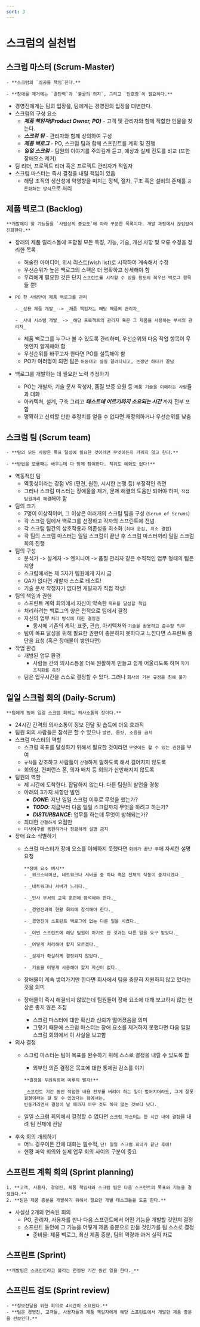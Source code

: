 ```yaml
---
sort: 3
---
```


# 스크럼의 실천법

## 스크럼 마스터 (Scrum-Master)
```note
- **스크럼의 `성공을 책임`진다.**

- **장애물 제거에는 `결단력`과 `불굴의 의지`, 그리고 `단호함`이 필요하다.**
```
- 경영진에게는 팀의 입장을, 팀에게는 경영진의 입장을 대변한다.
- 스크럼의 구성 요소
  - **_제품 책임자(Product Owner, PO)_** - 고객 및 관리자와 함께 적합한 인물을 찾는다.
  - **_스크럼 팀_** - 관리자와 함께 상의하여 구성
  - **_제품 백로그_** - PO, 스크럼 팀과 함께 스프린트를 계획 및 진행
  - **_일일 스크럼_** - 팀원의 이야기를 주의깊게 듣고, 예상과 실제 진도를 비교 (또한 장애요소 제거)
- 팀 리더, 프로젝트 리더 혹은 프로젝트 관리자가 적임자
- 스크럼 마스터는 즉시 결정을 내릴 책임이 있음
  - 해당 조직의 생산성에 악영향을 미치는 정책, 절차, 구조 혹은 설비의 존재를 `공론화하는 방식`으로 처리

## 제품 백로그 (Backlog)
```note
**개발해야 할 기능들을 `사업상의 중요도`에 따라 구분한 목록이다. 개발 과정에서 끊임없이 진화한다.**
```
- 장래의 제품 릴리스들에 포함될 모든 특징, 기능, 기술, 개선 사항 및 오류 수정을 정리한 목록
  - 허술한 아이디어, 위시 리스트(wish list)로 시작하여 계속해서 수정
  - 우선순위가 높은 백로그의 스펙은 더 명확하고 상세해야 함
  - 우리에게 필요한 것은 단지 `스프린트를 시작할 수 있을 정도의 최우선 백로그 항목`들 뿐!
- `PO 한 사람만이 제품 백로그를 관리`

  ```tip
  - _상용 제품 개발_ -> _제품 책임자는 해당 제품의 관리자_

  - _사내 시스템 개발_ -> _해당 프로젝트의 관리자 혹은 그 제품을 사용하는 부서의 관리자_
  ```
  
  - 제품 백로그를 누구나 볼 수 있도록 관리하며, 우선순위와 다음 작업 항목이 무엇인지 알게해야 함
  - 우선순위를 바꾸고자 한다면 PO를 설득해야 함
  - PO가 여러명이 되면 팀은 `허둥대고 질질 끌려다니고, 논쟁만 하다가 끝남`
- 백로그를 개발하는 데 필요한 노력 추정하기
  - PO는 개발자, 기술 문서 작성자, 품질 보증 요원 등 `제품 기술을 이해하는 사람`들과 대화
  - 아키텍쳐, 설계, 구축 그리고 **_테스트에 이르기까지 소요되는 시간_** 까지 전부 포함
  - 명확하고 신뢰할 만한 추정치를 얻을 수 없다면 재정의하거나 우선순위를 낮춤

## 스크럼 팀 (Scrum team)
```note
- **팀의 모든 사람은 목표 달성에 필요한 것이라면 무엇이든지 가리지 않고 한다.**

- **방법을 모를때는 배우는데 다 함께 참여한다. 직위도 예외도 없다!**
```
- 역동적인 팀
  - 역동성이라는 강점 VS (편견, 원한, 시시한 논쟁 등) 부정적인 측면
  - 그러나 스크럼 마스터는 장애물을 제거, 문제 해결의 도움만 되어야 하며, `직접 팀원끼리 해결`해야 함
- 팀의 크기
  - 7명이 이상적이며, 그 이상은 여러개의 스크럼 팀을 구성 (`Scrum of Scrums`)
  - 각 스크럼 팀에서 백로그를 선정하고 각자의 스프린트에 전념
  - 각 스크럼 팀간의 상호작용과 의존성을 최소화 (`최대 응집, 최소 결합`)
  - 각 팀의 스크럼 마스터는 일일 스크럼이 끝난 후 스크럼 마스터끼리 일일 스크럼 회의 진행
- 팀의 구성
  - 분석가 -> 설계자 -> 엔지니어 -> 품질 관리자 같은 수직적인 업무 형태의 팀은 지양
  - 스크럼에서는 제 3자가 팀원에게 지시 금
  - QA가 없다면 개발자 스스로 테스트!
  - 기술 문서 작정자가 없다면 개발자가 직접 작성!
- 팀의 책임과 권한
  - 스프린트 계획 회의에서 자신이 약속한 `목표를 달성할 책임`
  - 처리하려는 백로그의 양은 전적으로 팀에서 결정
  - 자신의 업무 `처리 방식에 대한 결정권`
    - 동시에 기존의 계약, 표준, 관습, 아키텍쳐와 `기술을 활용하고 준수할 의무`
  - 팀이 목표 달성을 위해 필요한 권한이 충분하지 못하다고 느낀다면 스프린트 중단을 요청 (혹은 장애물이 쌓인다면)
- 작업 환경
  - 개방된 업무 환경
    - 사람들 간의 의사소통을 더욱 원활하게 만들고 쉽게 어울리도록 하며 `자기 조직화를 촉진`
  - 팀은 업무시간을 스스로 결정할 수 있다. 그러나 `회사의 기본 규정을 침해 불가`
  
## 일일 스크럼 회의 (Daily-Scrum)
```note
**팀에게 있어 일일 스크럼 회의는 의사소통의 장이다.**
```
- 24시간 간격의 의사소통이 정보 전달 및 습득에 더욱 효과적
- 팀원 외의 사람들은 참석은 할 수 있으나 `발언, 몸짓, 소음을 금지`
- 스크럼 마스터의 역할
  - 스크럼 목표를 달성하기 위해서 필요한 것이라면 `무엇이든 할 수 있는 권한`을 부여
  - `규칙`을 강조하고 사람들이 `간결`하게 말하도록 해서 길어지지 않도록
  - 회의실, 컨퍼런스 폰, 의자 배치 등 회의가 산만해지지 않도록
- 팀원의 역할
  - 제 시간에 도착한다. 잡담하지 않는다. 다른 팀원의 발언을 경청
  - 아래의 3가지 사항만 발언
    - **_DONE_**: 지난 일일 스크럼 이후로 무엇을 했는가?
    - **_TODO_**: 지금부터 다음 일일 스크럼까지 무엇을 하려고 하는가?
    - **_DISTURBANCE_**: 업무를 하는데 무엇이 방해되는가?
  - 최대한 `간결하게` 요점만
  - `미사여구를 동원하거나 장황하게 설명 금지`
- 장애 요소 식별하기
  - 스크럼 마스터가 장애 요소를 이해하지 못했다면 `회의가 끝난 후`에 자세한 설명 요청
    
    ```tip 
    **장애 요소 예시** 
    - _워크스테이션, 네트워크나 서버들 중 하나 혹은 전체의 작동이 중지되었다._
    
    - _네트워크나 서버가 느리다._
    
    - _인사 부서의 교육 훈련에 참석해야 한다._
    
    - _경영진과의 현황 회의에 참석해야 한다._
    
    - _경영진이 스프린트 백로그에 없는 다른 일을 시켰다._
    
    - _이번 스프린트에 해당 팀원이 하기로 한 것과는 다른 일을 요구 받았다._
    
    - _어떻게 처리해야 할지 모르겠다._
    
    - _설계가 확실하게 결정되지 않았다._
    
    - _기술을 어떻게 사용해야 할지 자신이 없다._
    ```
    
  - 장애물이 계속 쌓여가기만 한다면 회사에서 팀을 충분히 지원하지 않고 있다는 것을 의미
  - 장애물이 즉시 해결되지 않았는데 팀원들이 장애 요소에 대해 보고하지 않는 현상은 좋지 않은 조짐
    - 스크럼 마스터에 대한 확신과 신뢰가 떨어졌음을 의미
    - 그렇기 때문에 스크럼 마스터는 장애 요소를 제거하지 못했다면 다음 일일 스크럼 회의에서 이 사실을 보고함
- 의사 결정
  - 스크럼 마스터는 팀이 목표를 완수하기 위해 스스로 결정을 내릴 수 있도록 함
    - 외부인 의존 결정은 목표에 대한 통제권 감소를 야기
    
    ```tip
    **결정을 두려워하며 미루지 말자!**
    
    _스프린트 기간 동안 작업한 내용 전부를 버려야 하는 일이 벌어지더라도, 그게 잘못 결정이라는 걸 알 수 있었다는 점에서는, 
    빈둥거리면서 결정이 날 때까지 아무 것도 하지 않는 것보다 낫다._
    ```
    
  - 일일 스크럼 회의에서 결정할 수 없다면 `스크럼 마스터는 한 시간 내에 결정`을 내려 팀 전체에 전달
- 후속 회의 개최하기
  - 어느 경우이든 간에 대화는 필수적, `단! 일일 스크럼 회의가 끝난 후에!`
  - 현황 파악 회의와 실제 업무 회의 사이의 구분이 중요
  
## 스프린트 계획 회의 (Sprint planning)
```note
1. **고객, 사용자, 경영진, 제품 책임자와 스크럼 팀은 다음 스프린트의 목표와 기능을 결정한다.**
2. **팀은 제품 증분을 개발하기 위해서 필요한 개별 태스크들을 도출 한다.**
```
- 사실상 2개의 연속된 회의
  - PO, 관리자, 사용자를 만나 다음 스프린트에서 어떤 기능을 개발할 것인지 결정
  - 스프린트 동안에 그 기능을 어떻게 제품 증분으로 만들 것인가를 팀 스스로 결정
    - 준비물: 제품 백로그, 최신 제품 증분, 팀의 역량과 과거 실적 자료

## 스프린트 (Sprint)
```note
**개발팀은 스프린트라고 불리는 한정된 기간 동안 일을 한다._**
```

## 스프린트 검토 (Sprint review)
```note
- **정보전달을 위한 회의로 4시간이 소요된다.**
- **팀은 경영진, 고객들, 사용자들과 제품 책임자에게 해당 스프린트에서 개발한 제품 증분을 선보인다.**
```